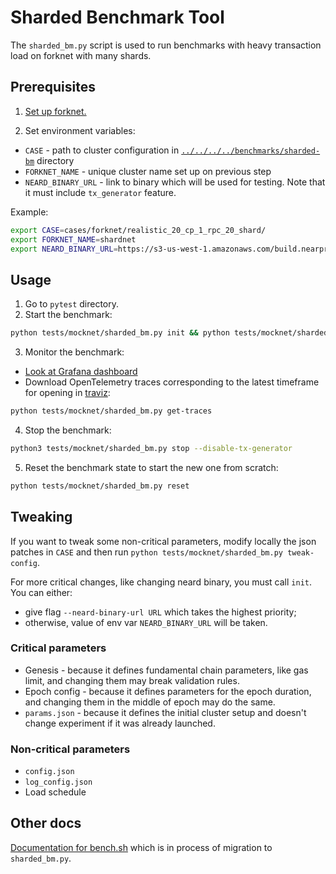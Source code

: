 # Sharded Benchmark Tool

The `sharded_bm.py` script is used to run benchmarks with heavy transaction load on forknet with many shards.

## Prerequisites

1. [Set up forknet.](../../../../benchmarks/sharded-bm/README.md#forknet)

2. Set environment variables:

* `CASE` - path to cluster configuration in [`../../../../benchmarks/sharded-bm`](../../../../benchmarks/sharded-bm) directory
* `FORKNET_NAME` - unique cluster name set up on previous step
* `NEARD_BINARY_URL` - link to binary which will be used for testing. Note that it must include `tx_generator` feature.

Example:

```bash
export CASE=cases/forknet/realistic_20_cp_1_rpc_20_shard/
export FORKNET_NAME=shardnet
export NEARD_BINARY_URL=https://s3-us-west-1.amazonaws.com/build.nearprotocol.com/nearcore/Linux/tx-generator-neard/neard
```

## Usage

1. Go to `pytest` directory.
2. Start the benchmark:

```bash
python tests/mocknet/sharded_bm.py init && python tests/mocknet/sharded_bm.py start --enable-tx-generator
```

3. Monitor the benchmark:

* [Look at Grafana dashboard](../../../../benchmarks/sharded-bm/README.md#forknet---monitoring)
* Download OpenTelemetry traces corresponding to the latest timeframe for opening in [traviz](https://github.com/jancionear/traviz):

```bash
python tests/mocknet/sharded_bm.py get-traces
```

4. Stop the benchmark:

```bash
python3 tests/mocknet/sharded_bm.py stop --disable-tx-generator
```

5. Reset the benchmark state to start the new one from scratch:

```bash
python tests/mocknet/sharded_bm.py reset
```

## Tweaking

If you want to tweak some non-critical parameters, modify locally the json patches in `CASE` and then run `python tests/mocknet/sharded_bm.py tweak-config`.

For more critical changes, like changing neard binary, you must call `init`. You can either:

* give flag `--neard-binary-url URL` which takes the highest priority;
* otherwise, value of env var `NEARD_BINARY_URL` will be taken.

### Critical parameters

* Genesis - because it defines fundamental chain parameters, like gas limit, and changing them may break validation rules.
* Epoch config - because it defines parameters for the epoch duration, and changing them in the middle of epoch may do the same.
* `params.json` - because it defines the initial cluster setup and doesn't change experiment if it was already launched.

### Non-critical parameters

* `config.json`
* `log_config.json`
* Load schedule

## Other docs

[Documentation for bench.sh](../../../../benchmarks/sharded-bm/README.md) which is in process of migration to `sharded_bm.py`.

